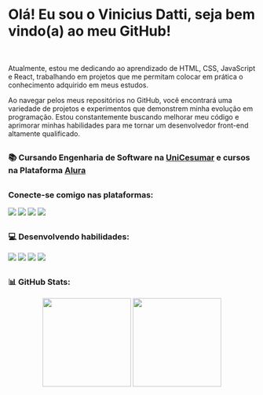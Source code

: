 <p>
  <h1>Olá! Eu sou o Vinicius Datti, seja bem vindo(a) ao meu GitHub!</h1> <br>
 
<p>
Atualmente, estou me dedicando ao aprendizado de HTML, CSS, JavaScript e React, trabalhando em projetos que me permitam colocar em prática o conhecimento adquirido em meus estudos.

Ao navegar pelos meus repositórios no GitHub, você encontrará uma variedade de projetos e experimentos que demonstrem minha evolução em programação. Estou constantemente buscando melhorar meu código e aprimorar minhas habilidades para me tornar um desenvolvedor front-end altamente qualificado.
 
</p>

##

<h3>📚 Cursando Engenharia de Software na <a href="https://www.unicesumar.edu.br/">UniCesumar</a> e cursos na Plataforma <a href="https://www.alura.com.br">Alura</a> 
  
  
 
  ##
  
<h3>Conecte-se comigo nas plataformas:</h3>

  <img src="https://img.shields.io/badge/EMail-D14836?style=for-the-badge&logo=gmail&logoColor=white"></a>
  <img src="https://img.shields.io/badge/LinkedIn-0077B5?style=for-the-badge&logo=linkedin&logoColor=white"></a>
  <img src="https://img.shields.io/badge/Instagram-E4405F?style=for-the-badge&logo=instagram&logoColor=white"></a>
  <img src="https://img.shields.io/badge/Discord-7289DA?style=for-the-badge&logo=discord&logoColor=white"></a>


##

<h3>💻 Desenvolvendo habilidades:</h3>
<div style="display: inline_block">
  <img src="https://img.shields.io/badge/HTML5-E34F26?style=for-the-badge&logo=html5&logoColor=white">
  <img src="https://img.shields.io/badge/CSS3-1572B6?style=for-the-badge&logo=css3&logoColor=white">
  <img src="https://img.shields.io/badge/JavaScript-F7DF1E?style=for-the-badge&logo=javascript&logoColor=black">
  <img src="https://img.shields.io/badge/React-20232A?style=for-the-badge&logo=react&logoColor=61DAFB">

</div>
 
##
<h3>📊 GitHub Stats:</h3>
<div align="center">
  <img height="180em" src="https://github-readme-stats.vercel.app/api?username=viniciusdatti&theme=blue-green">
  <img height="180em" src="https://github-readme-stats.vercel.app/api/top-langs/?username=viniciusdatti&theme=blue-green">
</div>



